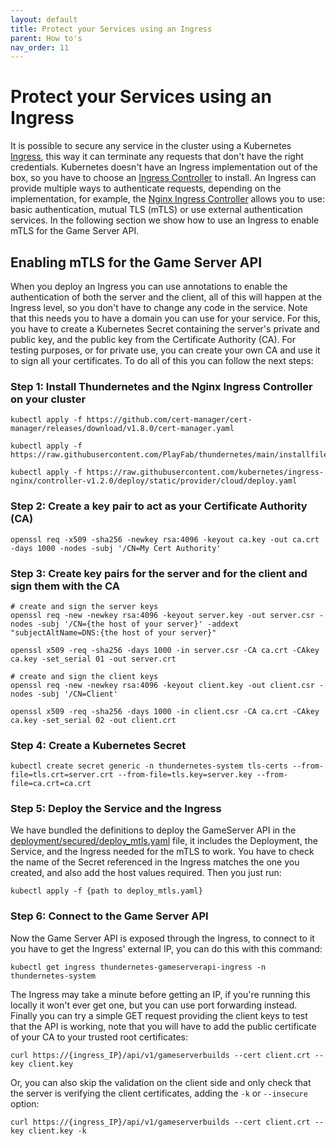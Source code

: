 ```yaml
---
layout: default
title: Protect your Services using an Ingress
parent: How to's
nav_order: 11
---
```


# Protect your Services using an Ingress

It is possible to secure any service in the cluster using a Kubernetes [Ingress](https://kubernetes.io/docs/concepts/services-networking/ingress/), this way it can terminate any requests that don't have the right credentials. Kubernetes doesn't have an Ingress implementation out of the box, so you have to choose an [Ingress Controller](https://kubernetes.io/docs/concepts/services-networking/ingress-controllers/) to install. An Ingress can provide multiple ways to authenticate requests, depending on the implementation, for example, the [Nginx Ingress Controller](https://kubernetes.github.io/ingress-nginx/deploy/) allows you to use: basic authentication, mutual TLS (mTLS) or use external authentication services. In the following section we show how to use an Ingress to enable mTLS for the Game Server API.

## Enabling mTLS for the Game Server API

When you deploy an Ingress you can use annotations to enable the authentication of both the server and the client, all of this will happen at the Ingress level, so you don't have to change any code in the service. Note that this needs you to have a domain you can use for your service. For this, you have to create a Kubernetes Secret containing the server's private and public key, and the public key from the Certificate Authority (CA). For testing purposes, or for private use, you can create your own CA and use it to sign all your certificates. To do all of this you can follow the next steps:

### Step 1: Install Thundernetes and the Nginx Ingress Controller on your cluster
```
kubectl apply -f https://github.com/cert-manager/cert-manager/releases/download/v1.8.0/cert-manager.yaml

kubectl apply -f https://raw.githubusercontent.com/PlayFab/thundernetes/main/installfiles/operator.yaml

kubectl apply -f https://raw.githubusercontent.com/kubernetes/ingress-nginx/controller-v1.2.0/deploy/static/provider/cloud/deploy.yaml
```

### Step 2: Create a key pair to act as your Certificate Authority (CA)

```
openssl req -x509 -sha256 -newkey rsa:4096 -keyout ca.key -out ca.crt -days 1000 -nodes -subj '/CN=My Cert Authority'
```

### Step 3: Create key pairs for the server and for the client and sign them with the CA

```
# create and sign the server keys
openssl req -new -newkey rsa:4096 -keyout server.key -out server.csr -nodes -subj '/CN={the host of your server}' -addext "subjectAltName=DNS:{the host of your server}"

openssl x509 -req -sha256 -days 1000 -in server.csr -CA ca.crt -CAkey ca.key -set_serial 01 -out server.crt

# create and sign the client keys
openssl req -new -newkey rsa:4096 -keyout client.key -out client.csr -nodes -subj '/CN=Client'

openssl x509 -req -sha256 -days 1000 -in client.csr -CA ca.crt -CAkey ca.key -set_serial 02 -out client.crt
```

### Step 4: Create a Kubernetes Secret

```
kubectl create secret generic -n thundernetes-system tls-certs --from-file=tls.crt=server.crt --from-file=tls.key=server.key --from-file=ca.crt=ca.crt
```

### Step 5: Deploy the Service and the Ingress

We have bundled the definitions to deploy the GameServer API in the [deployment/secured/deploy_mtls.yaml](https://github.com/PlayFab/thundernetes/blob/main/cmd/gameserverapi/deployment/secured/deploy_mtls.yaml) file, it includes the Deployment, the Service, and the Ingress needed for the mTLS to work. You have to check the name of the Secret referenced in the Ingress matches the one you created, and also add the host values required. Then you just run:

```
kubectl apply -f {path to deploy_mtls.yaml}
```

### Step 6: Connect to the Game Server API

Now the Game Server API is exposed through the Ingress, to connect to it you have to get the Ingress' external IP, you can do this with this command:

```
kubectl get ingress thundernetes-gameserverapi-ingress -n thundernetes-system
```

The Ingress may take a minute before getting an IP, if you're running this locally it won't ever get one, but you can use port forwarding instead. Finally you can try a simple GET request providing the client keys to test that the API is working, note that you will have to add the public certificate of your CA to your trusted root certificates:

```
curl https://{ingress_IP}/api/v1/gameserverbuilds --cert client.crt --key client.key
```

Or, you can also skip the validation on the client side and only check that the server is verifying the client certificates, adding the ```-k``` or ```--insecure``` option:

```
curl https://{ingress_IP}/api/v1/gameserverbuilds --cert client.crt --key client.key -k
```
